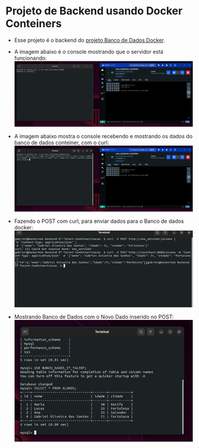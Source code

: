 # Projeto de Backend usando Docker Conteiners
- Esse projeto é o backend do [projeto Banco de Dados Docker](https://github.com/Hypothasis/Banco-IT-Talent-Conteinerizacao).
- A imagem abaixo é o console mostrando que o servidor está funcionando:
  ![](https://github.com/Hypothasis/Backend-IT-Talent-Conteinerizacao-/blob/main/.github/servidor%20funcionando.png)

- A imagem abaixo mostra o console recebendo e mostrando os dados do banco de dados conteiner, com o curl:
  ![](https://github.com/Hypothasis/Backend-IT-Talent-Conteinerizacao-/blob/main/.github/GET.png)

- Fazendo o POST com curl, para enviar dados para o Banco de dados docker:
  ![](https://github.com/Hypothasis/Backend-IT-Talent-Conteinerizacao-/blob/main/.github/terminal%20do%20POST.png)

- Mostrando Banco de Dados com o Novo Dado inserido no POST:
  ![](https://github.com/Hypothasis/Backend-IT-Talent-Conteinerizacao-/blob/main/.github/Foto%20banco%20de%20dados.png)
